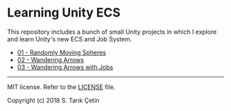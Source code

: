 # Learning Unity ECS #
This repository includes a bunch of small Unity projects in which I explore and learn Unity's new ECS and Job System.

- [01 - Randomly Moving Spheres](/01%20-%20Randomly%20Moving%20Spheres)
- [02 - Wandering Arrows](/02%20-%20Wandering%20Arrows)
- [03 - Wandering Arrows with Jobs](/03%20-%20Wandering%20Arrows%20with%20Jobs)

----

MIT license. Refer to the [LICENSE](https://github.com/starikcetin/Learning-Unity-ECS/blob/master/LICENSE) file.

Copyright (c) 2018 S. Tarık Çetin
